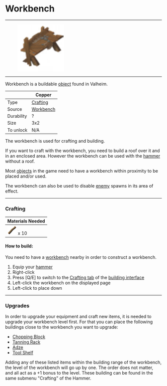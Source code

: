 # Workbench
-------------

<style>
img {width:30px;}
.tb {width:150px}
</style>

<figure>
<img src="/assets/workbench.png" class="tb" />
</figure>

-------------

Workbench is a buildable [object](../../objects/) found in Valheim.


|        | Copper                  |
| ----------- | ------------------------------------ |
| Type       | [Crafting](../../type/crafting)  |
| Source      | [Workbench](../../objects/workbench) |
| Durability | ?
| Size | 3x2
| To unlock | N/A |

The workbench is used for crafting and building.

If you want to craft with the workbench, you need to build a roof over it and in an enclosed area. However the workbench can be used with the [hammer](../../items/hammer) without a roof.

Most [objects](../../objects) in the game need to have a workbench within proximity to be placed and/or used.

The workbench can also be used to disable [enemy](../../creatures#hostile) spawns in its area of effect.

-------------

### Crafting



| Materials Needed |
| - |
| [![Wood](/assets/wood.png)](../../items/wood) x 10 |


#### How to build:

You need to have a [workbench](../../objects/workbench) nearby in order to construct a workbench.

1. Equip your [hammer](../../items/hammer)
2. Right-click
3. Press [Q/E] to switch to the [Crafting tab](../../misc/building_interface#crafting_tab) of the [building interface](../../misc/building_interface)
4. Left-click the workbench on the displayed page
5. Left-click to place down

-------------

### Upgrades

In order to upgrade your equipment and craft new items, it is needed to upgrade your workbench level first. For that you can place the following buildings close to the workbench you want to upgrade:

* [Chopping Block](../../objects/chopping_block)
* [Tanning Rack](../../objects/tanning_rack)
* [Adze](../../objects/adze)
* [Tool Shelf](../../objects/tool_shelf)

Adding any of these listed items within the building range of the workbench, the level of the workbench will go up by one. The order does not matter, and all act as a +1 bonus to the level. These building can be found in the same submenu "Crafting" of the Hammer.
